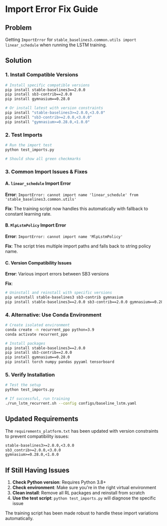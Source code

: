 # Import Error Fix Guide

## Problem
Getting `ImportError` for `stable_baselines3.common.utils import linear_schedule` when running the LSTM training.

## Solution

### 1. Install Compatible Versions
```bash
# Install specific compatible versions
pip install stable-baselines3==2.0.0
pip install sb3-contrib==2.0.0  
pip install gymnasium==0.28.0

# Or install latest with version constraints
pip install "stable-baselines3>=2.0.0,<3.0.0"
pip install "sb3-contrib>=2.0.0,<3.0.0"
pip install "gymnasium>=0.28.0,<1.0.0"
```

### 2. Test Imports
```bash
# Run the import test
python test_imports.py

# Should show all green checkmarks
```

### 3. Common Import Issues & Fixes

#### A. `linear_schedule` Import Error
**Error**: `ImportError: cannot import name 'linear_schedule' from 'stable_baselines3.common.utils'`

**Fix**: The training script now handles this automatically with fallback to constant learning rate.

#### B. `MlpLstmPolicy` Import Error  
**Error**: `ImportError: cannot import name 'MlpLstmPolicy'`

**Fix**: The script tries multiple import paths and falls back to string policy name.

#### C. Version Compatibility Issues
**Error**: Various import errors between SB3 versions

**Fix**: 
```bash
# Uninstall and reinstall with specific versions
pip uninstall stable-baselines3 sb3-contrib gymnasium
pip install stable-baselines3==2.0.0 sb3-contrib==2.0.0 gymnasium==0.28.0
```

### 4. Alternative: Use Conda Environment
```bash
# Create isolated environment
conda create -n recurrent_ppo python=3.9
conda activate recurrent_ppo

# Install packages
pip install stable-baselines3==2.0.0
pip install sb3-contrib==2.0.0
pip install gymnasium==0.28.0
pip install torch numpy pandas pyyaml tensorboard
```

### 5. Verify Installation
```bash
# Test the setup
python test_imports.py

# If successful, run training
./run_lstm_recurrent.sh --config configs/baseline_lstm.yaml
```

## Updated Requirements

The `requirements_platform.txt` has been updated with version constraints to prevent compatibility issues:

```txt
stable-baselines3>=2.0.0,<3.0.0
sb3_contrib>=2.0.0,<3.0.0
gymnasium>=0.28.0,<1.0.0
```

## If Still Having Issues

1. **Check Python version**: Requires Python 3.8+
2. **Check environment**: Make sure you're in the right virtual environment
3. **Clean install**: Remove all RL packages and reinstall from scratch
4. **Use the test script**: `python test_imports.py` will diagnose the specific issue

The training script has been made robust to handle these import variations automatically.
